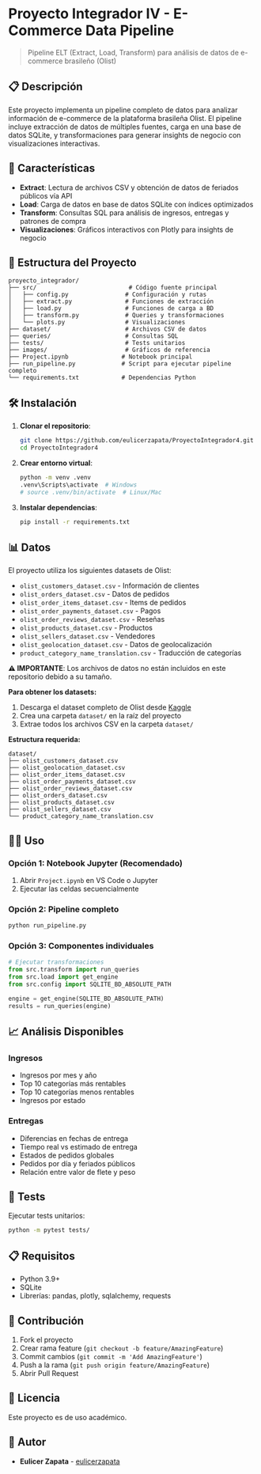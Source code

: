 # Proyecto Integrador IV - E-Commerce Data Pipeline

> Pipeline ELT (Extract, Load, Transform) para análisis de datos de e-commerce brasileño (Olist)

## 📋 Descripción

Este proyecto implementa un pipeline completo de datos para analizar información de e-commerce de la plataforma brasileña Olist. El pipeline incluye extracción de datos de múltiples fuentes, carga en una base de datos SQLite, y transformaciones para generar insights de negocio con visualizaciones interactivas.

## 🚀 Características

- **Extract**: Lectura de archivos CSV y obtención de datos de feriados públicos vía API
- **Load**: Carga de datos en base de datos SQLite con índices optimizados
- **Transform**: Consultas SQL para análisis de ingresos, entregas y patrones de compra
- **Visualizaciones**: Gráficos interactivos con Plotly para insights de negocio

## 📁 Estructura del Proyecto

```
proyecto_integrador/
├── src/                          # Código fuente principal
│   ├── config.py                # Configuración y rutas
│   ├── extract.py               # Funciones de extracción
│   ├── load.py                  # Funciones de carga a BD
│   ├── transform.py             # Queries y transformaciones
│   └── plots.py                 # Visualizaciones
├── dataset/                     # Archivos CSV de datos
├── queries/                     # Consultas SQL
├── tests/                       # Tests unitarios
├── images/                      # Gráficos de referencia
├── Project.ipynb               # Notebook principal
├── run_pipeline.py             # Script para ejecutar pipeline completo
└── requirements.txt            # Dependencias Python
```

## 🛠️ Instalación

1. **Clonar el repositorio**:
   ```bash
   git clone https://github.com/eulicerzapata/ProyectoIntegrador4.git
   cd ProyectoIntegrador4
   ```

2. **Crear entorno virtual**:
   ```bash
   python -m venv .venv
   .venv\Scripts\activate  # Windows
   # source .venv/bin/activate  # Linux/Mac
   ```

3. **Instalar dependencias**:
   ```bash
   pip install -r requirements.txt
   ```

## 📊 Datos

El proyecto utiliza los siguientes datasets de Olist:
- `olist_customers_dataset.csv` - Información de clientes
- `olist_orders_dataset.csv` - Datos de pedidos
- `olist_order_items_dataset.csv` - Items de pedidos
- `olist_order_payments_dataset.csv` - Pagos
- `olist_order_reviews_dataset.csv` - Reseñas
- `olist_products_dataset.csv` - Productos
- `olist_sellers_dataset.csv` - Vendedores
- `olist_geolocation_dataset.csv` - Datos de geolocalización
- `product_category_name_translation.csv` - Traducción de categorías

**⚠️ IMPORTANTE**: Los archivos de datos no están incluidos en este repositorio debido a su tamaño. 

**Para obtener los datasets:**
1. Descarga el dataset completo de Olist desde [Kaggle](https://www.kaggle.com/datasets/olistbr/brazilian-ecommerce)
2. Crea una carpeta `dataset/` en la raíz del proyecto
3. Extrae todos los archivos CSV en la carpeta `dataset/`

**Estructura requerida:**
```
dataset/
├── olist_customers_dataset.csv
├── olist_geolocation_dataset.csv
├── olist_order_items_dataset.csv
├── olist_order_payments_dataset.csv
├── olist_order_reviews_dataset.csv
├── olist_orders_dataset.csv
├── olist_products_dataset.csv
├── olist_sellers_dataset.csv
└── product_category_name_translation.csv
```

## 🏃‍♂️ Uso

### Opción 1: Notebook Jupyter (Recomendado)
1. Abrir `Project.ipynb` en VS Code o Jupyter
2. Ejecutar las celdas secuencialmente

### Opción 2: Pipeline completo
```bash
python run_pipeline.py
```

### Opción 3: Componentes individuales
```python
# Ejecutar transformaciones
from src.transform import run_queries
from src.load import get_engine
from src.config import SQLITE_BD_ABSOLUTE_PATH

engine = get_engine(SQLITE_BD_ABSOLUTE_PATH)
results = run_queries(engine)
```

## 📈 Análisis Disponibles

### Ingresos
- Ingresos por mes y año
- Top 10 categorías más rentables
- Top 10 categorías menos rentables  
- Ingresos por estado

### Entregas
- Diferencias en fechas de entrega
- Tiempo real vs estimado de entrega
- Estados de pedidos globales
- Pedidos por día y feriados públicos
- Relación entre valor de flete y peso

## 🧪 Tests

Ejecutar tests unitarios:
```bash
python -m pytest tests/
```

## 📋 Requisitos

- Python 3.9+
- SQLite
- Librerías: pandas, plotly, sqlalchemy, requests

## 🤝 Contribución

1. Fork el proyecto
2. Crear rama feature (`git checkout -b feature/AmazingFeature`)
3. Commit cambios (`git commit -m 'Add AmazingFeature'`)
4. Push a la rama (`git push origin feature/AmazingFeature`)
5. Abrir Pull Request

## 📝 Licencia

Este proyecto es de uso académico.

## 👥 Autor

- **Eulicer Zapata** - [eulicerzapata](https://github.com/eulicerzapata)